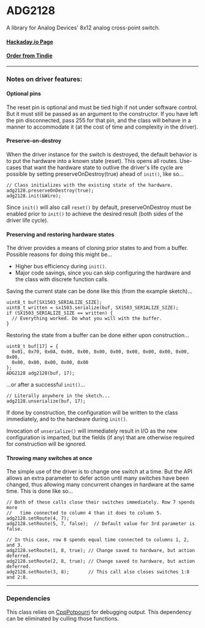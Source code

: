 # ADG2128

A library for Analog Devices' 8x12 analog cross-point switch.

#### [Hackaday.io Page](https://hackaday.io/project/167228-adg2128-breakout)

#### [Order from Tindie](https://www.tindie.com/products/17864/)

------------------------

### Notes on driver features:

#### Optional pins

The reset pin is optional and must be tied high if not under software control.
But it must still be passed as an argument to the constructor. If you have left the pin
disconnected, pass 255 for that pin, and the class will behave in a manner to
accommodate it (at the cost of time and complexity in the driver).

#### Preserve-on-destroy

When the driver instance for the switch is destroyed, the default behavior is to
put the hardware into a known state (reset). This opens all routes. Use-cases
that want the hardware state to outlive the driver's life cycle are possible by
setting preserveOnDestroy(true) ahead of `init()`, like so...

    // Class initializes with the existing state of the hardware.
    adg2128.preserveOnDestroy(true);
    adg2128.init(&Wire);

Since `init()` will also call `reset()` by default, preserveOnDestroy must be
enabled prior to `init()` to achieve the desired result (both sides of the driver life cycle).

#### Preserving and restoring hardware states

The driver provides a means of cloning prior states to and from a buffer.
Possible reasons for doing this might be...

  * Higher bus efficiency during `init()`.
  * Major code savings, since you can skip configuring the hardware and the class with discrete function calls.

Saving the current state can be done like this (from the example sketch)...

    uint8_t buf[SX1503_SERIALIZE_SIZE];
    uint8_t written = sx1503.serialize(buf, SX1503_SERIALIZE_SIZE);
    if (SX1503_SERIALIZE_SIZE == written) {
      // Everything worked. Do what you will with the buffer.
    }

Restoring the state from a buffer can be done either upon construction...

    uint8_t buf[17] = {
      0x01, 0x70, 0x0A, 0x00, 0x00, 0x00, 0x00, 0x00, 0x00, 0x00, 0x00, 0x00,
      0x00, 0x00, 0x00, 0x00, 0x00
    };
    ADG2128 adg2128(buf, 17);

...or after a successful `init()`...

    // Literally anywhere in the sketch...
    adg2128.unserialize(buf, 17);

If done by construction, the configuration will be written to the class immediately,
and to the hardware during `init()`.

Invocation of `unserialize()` will immediately result in I/O as the new
configuration is imparted, but the fields (if any) that are otherwise required for
construction will be ignored.

#### Throwing many switches at once

The simple use of the driver is to change one switch at a time. But the API allows
an extra parameter to defer action until many switches have been changed, thus allowing
many concurrent changes in hardware at the same time. This is done like so...

    // Both of these calls close their switches immediately. Row 7 spends more
    //   time connected to column 4 than it does to column 5.
    adg2128.setRoute(4, 7);
    adg2128.setRoute(5, 7, false);  // Default value for 3rd parameter is false.

    // In this case, row 8 spends equal time connected to columns 1, 2, and 3.
    adg2128.setRoute(1, 8, true); // Change saved to hardware, but action deferred.
    adg2128.setRoute(2, 8, true); // Change saved to hardware, but action deferred.
    adg2128.setRoute(3, 8);       // This call also closes switches 1:8 and 2:8.

------------------------

### Dependencies

This class relies on [CppPotpourri](https://github.com/jspark311/CppPotpourri) for
debugging output. This dependency can be eliminated by culling those functions.
